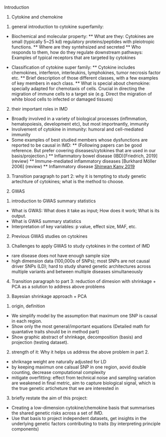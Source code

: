 Introduction


1. Cytokine and chemokine 

1) general introduction to cytokine superfamily: 

 * Biochemical and molecular property: 
 ** What are they: Cytokines are small (typically 5~25 kd) regulatory proteins/peptides with pleiotropic functions.
 ** Where are they syntehsized and secreted
 ** Who responds to them, how do they regulate downstream pathways: Examples of typical receptors that are targeted by cytokines

 * Classification of cytokine super family:
 ** Cytokine includes chemokines, interferon, interleukins, lymphokines, tumor necrosis factor etc.
 ** Brief description of those different classes, with a few examples of key members in each class.
 ** What is special about chemokine: specially adapted for chemotaxis of cells. Crucial in directing the migration of immune cells to a target sie (e.g. Direct the migration of white blood cells to infected or damaged tissues)


2) their important roles in IMD

* Broadly involved in a variety of biological processes (inflmmation, hematopoiesis, development etc), but most importnantly, immunity
* Involvement of cytokine in immunity: humoral and cell-mediated immunity
* Some examples of best studied members whose dysfunctions are reported to be causal in IMD:
	** (Following papers can be good reference. But prefer covering diseases/cytokines that are used in our basis/projection.)
	** Inflammatory bowel disease (IBD)[Friedrich, 2019] (review)
	** Immune-mediated inflammatory diseases [Burkhard Möller 2006] (review)
	** Inflammatory disease [Shinwan Kany 2019](review)

3) Transition paragraph to part 2: why it is tempting to study genetic artechture of cytokines; what is the method to choose. 


2. GWAS

1) introduction to GWAS summary statistics

* What is GWAS: What does it take as input; How does it work; What is its output.
* What is GWAS summary statistics
* Interpretation of key variables: p value, effect size, MAF, etc.

2) Previous GWAS studies on cytokines

3) Challenges to apply GWAS to study cytokines in the context of IMD 

* rare disease does not have enough sample size
* high dimension data (100,000s of SNPs); most SNPs are not causal driver SNPs (LD); hard to study shared genetic architectures across multiple variants and between multiple diseases simultaneously

4) Transition paragraph to part 3: reduction of dimesion with shrinkage + PCA as a solution to address above problems


3. Bayesian shrinkage approach + PCA 

1) origin, definition 
* We simplify model by the assumption that maximum one SNP is causal in each region.
* Show only the most general/important equations (Detailed math for quantative traits should be in method part)
* Show graphic abstract of shrinkage, decomposition (basis) and projection (testing dataset).

2) strength of it: Why it helps us address the above problem in part 2.
* shriknage weight are naturally adjusted for LD
* by keeping maximun one calsual SNP in one region, aovid double counting, decrease computational complexity
* mitigate overfitting: effect from technical noise and sampling variation are weakened in final metric, aim to capture biological signal, which is the true genetic articheture that we are interested in

3) briefly restate the aim of this project:
* Creating a low-dimension cytokine/chemokine basis that summarises the shared genetic risks across a set of IMD.
* Use that basis to project independent datasets, get insights in the underlying genetic factors contributing to traits (by interpreting principle components)








